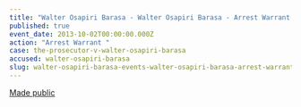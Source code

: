 ```yaml
---
title: "Walter Osapiri Barasa - Walter Osapiri Barasa - Arrest Warrant "
published: true
event_date: 2013-10-02T00:00:00.000Z
action: "Arrest Warrant "
case: the-prosecutor-v-walter-osapiri-barasa
accused: walter-osapiri-barasa
slug: walter-osapiri-barasa-events-walter-osapiri-barasa-arrest-warrant-
---
```


[Made public](http://www.icc-cpi.int/iccdocs/doc/doc1650592.pdf)

